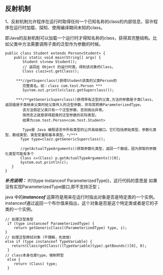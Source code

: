 ## 反射机制

1、反射机制允许程序在运行时取得任何一个已知名称的class的内部信息，容许程序在运行时加载、探知、使用编译期间未知的class。

即Java的反射机制可以加载一个运行时才得知名称的class，获得其完整结构。比如父类中方法需要调用子类的泛型作为参数的时候。

```
public class Student extends Person<Student> {
	public static void main(String[] args) {
		Student st=new Student();
		// 返回此 Object 的运行时类，得到该对象的Class。
		Class clazz=st.getClass();

	 ***//getSuperclass()获得Student该类的父类Person的
		完整类名。如：class com.test.Person ***
	    System.out.println(clazz.getSuperclass());

	 ***/**getGenericSuperclass()获得带有泛型的父类,方法的参数是子类Class，返回值是子类继承父类时给父类传入的泛型参数，并将其转换ParameterizedType。
	    该方法假定父类只有一个泛型参数，否则抛出异常。
	    简而言之就是获得超类的泛型参数的实际类型。
	    结果为com.test.Person<com.test.Student>

		Type是 Java 编程语言中所有类型的公共高级接口。它们包括原始类型、参数化类型、数组类型、类型变量和基本类型。*/***
	   Type type=clazz.getGenericSuperclass();

	   //getActualTypeArguments()获取参数化类型，返回一个数组，因为获取的参数化类型可能有多个
	   Class c=(Class) p.getActualTypeArguments()[0];
	   System.out.println(c);
   }
}
```



***补充说明：***
if(!(type instanceof ParameterizedType))，这行代码的意思是
如果没有实现ParameterizedType接口,即不支持泛型；

 java 中的***instanceof*** 运算符是用来在运行时指出对象是否是特定类的一个实例。instanceof通过返回一个布尔值来指出，这个对象是否是这个特定类或者是它的子类的一个实例。
```
// 处理泛型类型
 if (type instanceof ParameterizedType) {      
    return getGenericClass((ParameterizedType) type, i);     
}
// 处理泛型擦拭对象（不理解，先放放）  
else if (type instanceof TypeVariable) {    																	 
   return(Class)getClass(((TypeVariable)type).getBounds()[0], 0);     
 }
// class本身也是type，强制转型   
 else {  
    return (Class) type;     
 }     

```
